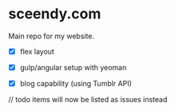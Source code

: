 sceendy.com
===========
Main repo for my website.

- [x] flex layout
- [x] gulp/angular setup with yeoman
- [x] blog capability (using Tumblr API)


// todo items will now be listed as issues instead
